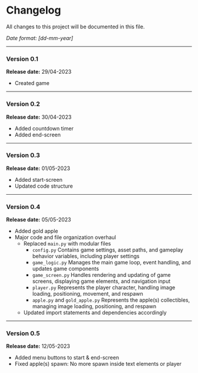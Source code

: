 # **Changelog**
All changes to this project will be documented in this file.

*Date format: [dd-mm-year]*

---

### **Version 0.1**
**Release date:** 29/04-2023
* Created game

---

### **Version 0.2**
**Release date:** 30/04-2023
* Added countdown timer
* Added end-screen

---

### **Version 0.3**
**Release date:** 01/05-2023
* Added start-screen
* Updated code structure

---

### **Version 0.4**

**Release date:** 05/05-2023

* Added gold apple
* Major code and file organization overhaul
  * Replaced `main.py` with modular files
    * `config.py` Contains game settings, asset paths, and gameplay behavior variables, including player settings
    * `game_logic.py` Manages the main game loop, event handling, and updates game components
    * `game_screen.py` Handles rendering and updating of game screens, displaying game elements, and navigation input
    * `player.py` Represents the player character, handling image loading, positioning, movement, and respawn
    * `apple.py` and `gold_apple.py` Represents the apple(s) collectibles, managing image loading, positioning, and respawn
  * Updated import statements and dependencies accordingly

---

### **Version 0.5**

**Release date:** 12/05-2023

* Added menu buttons to start & end-screen
* Fixed apple(s) spawn: No more spawn inside text elements or player